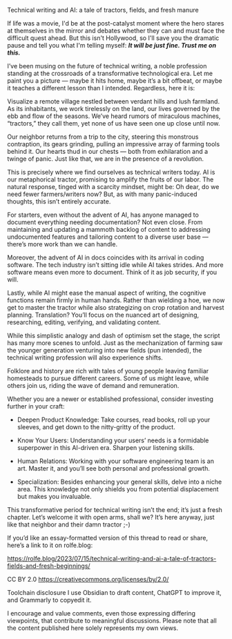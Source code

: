 Technical writing and AI: a tale of tractors, fields, and fresh manure

If life was a movie, I'd be at the post-catalyst moment where the hero stares at themselves in the mirror and debates whether they can and must face the difficult quest ahead. But this isn't Hollywood, so I'll save you the dramatic pause and tell you what I'm telling myself: **_It will be just fine. Trust me on this._**

I’ve been musing on the future of technical writing, a noble profession standing at the crossroads of a transformative technological era. Let me paint you a picture — maybe it hits home, maybe it’s a bit offbeat, or maybe it teaches a different lesson than I intended. Regardless, here it is:

Visualize a remote village nestled between verdant hills and lush farmland. As its inhabitants, we work tirelessly on the land, our lives governed by the ebb and flow of the seasons. We’ve heard rumors of miraculous machines, “tractors,” they call them, yet none of us have seen one up close until now.

Our neighbor returns from a trip to the city, steering this monstrous contraption, its gears grinding, pulling an impressive array of farming tools behind it. Our hearts thud in our chests — both from exhilaration and a twinge of panic. Just like that, we are in the presence of a revolution.

This is precisely where we find ourselves as technical writers today. AI is our metaphorical tractor, promising to amplify the fruits of our labor. The natural response, tinged with a scarcity mindset, might be: Oh dear, do we need fewer farmers/writers now? But, as with many panic-induced thoughts, this isn’t entirely accurate.

For starters, even without the advent of AI, has anyone managed to document everything needing documentation? Not even close. From maintaining and updating a mammoth backlog of content to addressing undocumented features and tailoring content to a diverse user base — there’s more work than we can handle.

Moreover, the advent of AI in docs coincides with its arrival in coding software. The tech industry isn’t sitting idle while AI takes strides. And more software means even more to document. Think of it as job security, if you will.

Lastly, while AI might ease the manual aspect of writing, the cognitive functions remain firmly in human hands. Rather than wielding a hoe, we now get to master the tractor while also strategizing on crop rotation and harvest planning. Translation? You’ll focus on the nuanced art of designing, researching, editing, verifying, and validating content.

While this simplistic analogy and dash of optimism set the stage, the script has many more scenes to unfold. Just as the mechanization of farming saw the younger generation venturing into new fields (pun intended), the technical writing profession will also experience shifts.

Folklore and history are rich with tales of young people leaving familiar homesteads to pursue different careers. Some of us might leave, while others join us, riding the wave of demand and remuneration.

Whether you are a newer or established professional, consider investing further in your craft:

- Deepen Product Knowledge: Take courses, read books, roll up your sleeves, and get down to the nitty-gritty of the product.

- Know Your Users: Understanding your users’ needs is a formidable superpower in this AI-driven era. Sharpen your listening skills.

- Human Relations: Working with your software engineering team is an art. Master it, and you’ll see both personal and professional growth.

- Specialization: Besides enhancing your general skills, delve into a niche area. This knowledge not only shields you from potential displacement but makes you invaluable.

This transformative period for technical writing isn’t the end; it’s just a fresh chapter. Let’s welcome it with open arms, shall we? It’s here anyway, just like that neighbor and their damn tractor ;-)

If you’d like an essay-formatted version of this thread to read or share, here’s a link to it on rolfe.blog:

https://rolfe.blog/2023/07/15/technical-writing-and-ai-a-tale-of-tractors-fields-and-fresh-beginnings/

CC BY 2.0
https://creativecommons.org/licenses/by/2.0/

Toolchain disclosure
I use Obsidian to draft content, ChatGPT to improve it, and Grammarly to copyedit it.

I encourage and value comments, even those expressing differing viewpoints, that contribute to meaningful discussions. Please note that all the content published here solely represents my own views.
